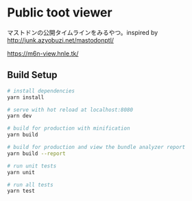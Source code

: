 # Public toot viewer

マストドンの公開タイムラインをみるやつ。inspired by http://junk.azyobuzi.net/mastodonptl/

https://m6n-view.hnle.tk/

## Build Setup

``` bash
# install dependencies
yarn install

# serve with hot reload at localhost:8080
yarn dev

# build for production with minification
yarn build

# build for production and view the bundle analyzer report
yarn build --report

# run unit tests
yarn unit

# run all tests
yarn test
```
